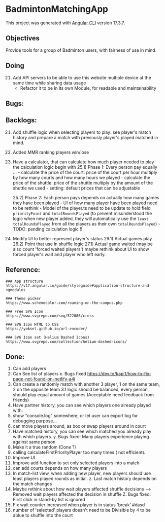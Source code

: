 # BadmintonMatchingApp

This project was generated with [Angular CLI](https://github.com/angular/angular-cli) version 17.3.7.

## Objectives

Provide tools for a group of Badminton users, with fairness of use in mind.

## Doing

21. Add API servers to be able to use this website multiple device at the same time while sharing data usage
    - Refactor it to be in its own Module, for readable and maintainability

## Bugs:

## Backlogs:

21. Add shuffle logic when selecting players to play:
    see player's match history and prepare a match with previously player's played matched in mind.

22. Added MMR ranking players win/lose

23. Have a calculator, that can calculate how much player needed to play
    the calculation logic begin with
    25.1) Phase 1: Every person pay equally ... - calculate the price of the court: price of the court per hour multiply by how many courts and how many hours we played - calculate the price of the shuttle: price of the shuttle multiply by the amount of the shuttle we used - setting: default prices that can be adjustable

    25.2) Phase 2: Each person pays depends on actually how many games they have been played - UI of how many player have been played need to be rethink - Model of the player.ts need to be update to hold field `priorityPoint` and `totalRoundsPlayed`
    (to prevent misunderstood the logic when new player added,
    they will automatically use the `least totalRoundsPlayed` from all the players as their own `totalRoundsPlayed`) - TODO: pending calculation logic !!

24. Modify UI to better represent player's status
    26.1) Actual games play
    26.2) Point that use in shuffle logic
    27.1) Actual game waited (may be also count 'forced waited players')
    maybe rethink about Ui to show forced player's wait and player who left early.

## Reference:

    ### App structure
    https://v17.angular.io/guide/styleguide#application-structure-and-ngmodules

    ### Theme picker
    https://www.schemecolor.com/roaming-on-the-campus.php

    ### Free SVG Icon
    https://www.svgrepo.com/svg/522086/cross

    ### SVG Icon HTML to CSS
    https://yoksel.github.io/url-encoder/

    ### SVG Icon set (Helium Dashed Icons)
    https://www.svgrepo.com/collection/helium-dashed-icons/

## Done:

1. Can add players
2. Can See list of players
   x. Bugs fixed https://dev.to/kapi1/how-to-fix-page-not-found-on-netlify-a4i
3. Can create a randomly match with another 3 player, 1 on the same team, 2 on the opposite team
   3.1 logic should be balanced, every person should play equal amount of games (Acceptable need feedback from friends)
4. Have partner history, you can see which players one already played with.
5. show "console.log" somewhere, or let user can export log for debugging purpose...
6. can move players around, as box
   or swap players around in court
7. Have matched history, you can see which matched you already play with which players.
   y. Bugs fixed: Many players experience playing against same person
8. Make it a true random (Done ?)
9. calling calculateFirstPriorityPlayer too many times ( not efficient).
10. Improve UI
11. Improve add function to set only selected players into a match
12. can add courts depends on how many players
13. In match-list view, when adding new player, new players should use least players played rounds as initial.
    z. Last match history depends on the match changes
14. Maybe rethink about how wait players affected shuffle decisions
    --> Removed wait players affected the decision in shuffle
    Z. Bugs fixed: First click in stand-by list is ignored
15. Fix wait counter increased when player is in status 'break'
    #dasd
16. number of 'selected' players doesn't need to be Divisible by 4
    to be ablue to shuffle into the court
